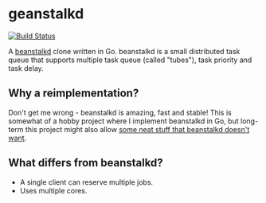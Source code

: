 geanstalkd
==========
[![Build Status](https://secure.travis-ci.org/JensRantil/geanstalkd.png?branch=master)](http://travis-ci.org/JensRantil/geanstalkd)

A [beanstalkd](http://kr.github.io/beanstalkd/) clone written in Go. beanstalkd
is a small distributed task queue that supports multiple task queue (called
"tubes"), task priority and task delay.

Why a reimplementation?
-----------------------
Don't get me wrong - beanstalkd is amazing, fast and stable! This is somewhat
of a hobby project where I implement beanstalkd in Go, but long-term this
project might also allow [some neat stuff that beanstalkd doesn't
want](https://github.com/JensRantil/geanstalkd/issues?q=is%3Aopen+is%3Aissue+label%3Aenhancement).

What differs from beanstalkd?
-----------------------------
 * A single client can reserve multiple jobs.
 * Uses multiple cores.
